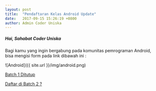 ```yaml
---
layout: post
title:  "Pendaftaran Kelas Android Update"
date:   2017-09-15 15:26:19 +0800
author: Admin Coder Uniska
---
```


##### Hai, Sahabat Coder Uniska
Bagi kamu yang ingin bergabung pada komunitas pemrograman Android, bisa mengisi form pada link dibawah ini :

![Android]({{ site.url }}/img/android.png)

<a href="#" target="_blank" class="waves-effect waves-light red btn-large">Batch 1 Ditutup</a>

<a href="https://goo.gl/forms/WcmqYl7MiKhOuINg1"  target="_blank" id="pesan" class="waves-effect waves-light btn-large">Daftar di Batch 2 ?</a>
